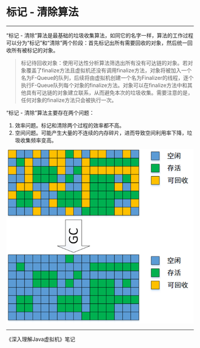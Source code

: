 # 标记 - 清除算法

---

“标记 - 清除”算法是最基础的垃圾收集算法，如同它的名字一样，算法的工作过程可以分为“标记”和“清除”两个阶段：首先标记出所有需要回收的对象，然后统一回收所有被标记的对象。

> 标记待回收对象：使用可达性分析算法筛选出所有没有可达链的对象。若对象覆盖了finalize方法且虚拟机还没有调用finalize方法，对象将被加入一个名为F-Queue的队列，后续将由虚拟机创建一个名为Finalizer的线程，逐个执行F-Queue队列每个对象的finalize方法。对象可以在finalize方法中和其他具有可达链的对象建立联系，从而避免本次的垃圾收集。需要注意的是，任何对象的finalize方法只会被执行一次。

“标记 - 清除”算法主要存在两个问题：

1. 效率问题。标记和清除两个过程的效率都不高。
2. 空间问题。可能产生大量的不连续的内存碎片，进而导致空间利用率下降，垃圾收集频率变高。

![image-20200513212244408](markdown/51.垃圾收集算法_标记-清除算法.assets/image-20200513212244408.png)

---

《深入理解Java虚拟机》笔记